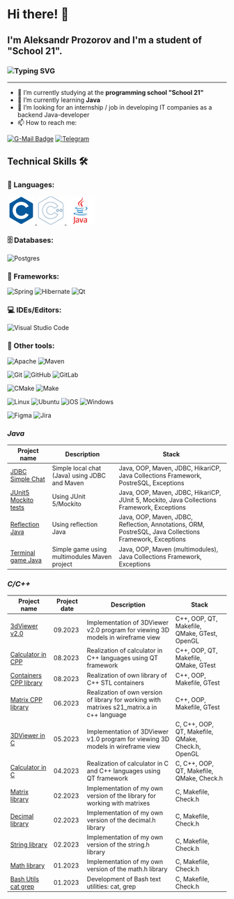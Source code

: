 
# Hi there! 👋
## I'm Aleksandr Prozorov and I'm a student of "School 21".

### ![Typing SVG](https://readme-typing-svg.herokuapp.com?color=%2336BCF7&lines=Java+backend+developer)

---

- 🔭 I’m currently studying at the **programming school "School 21"**
- 🌱 I’m currently learning **Java**
- 👯 I’m looking for an internship / job in developing IT companies as a backend Java-developer
- 📫 How to reach me:
>
 [![G-Mail Badge](https://img.shields.io/badge/Gmail-D14836?style=for-the-badge&logo=gmail&logoColor=white)](mailto:dr.san4ess@mail.ru)
 [![Telegram](https://img.shields.io/badge/Telegram-2CA5E0?style=for-the-badge&logo=telegram&logoColor=white)](https://t.me/jenningc)

<h2> Technical Skills 🛠 </h2>

### 🚀 Languages:

<div>
  <a href= https://github.com/JenningsCrane?tab=repositories&q=&type=&language=c&sort= > <img width ='64px' src  ='https://github.com/devicons/devicon/blob/master/icons/c/c-plain.svg'> </a>
  <a href= https://github.com/JenningsCrane?tab=repositories&q=&type=&language=c%2B%2B&sort= > <img width ='64px' src   ='https://github.com/devicons/devicon/blob/master/icons/cplusplus/cplusplus-line.svg'> </a>
  <a href= https://github.com/JenningsCrane?tab=repositories&q=&type=&language=java&sort= > <img width ='64px' src  ='https://github.com/devicons/devicon/raw/master/icons/java/java-original-wordmark.svg'> </a>
</div>

### 🗄️ Databases:

![Postgres](https://img.shields.io/badge/postgres-%23316192.svg?style=for-the-badge&logo=postgresql&logoColor=white)

### 🌟 Frameworks:

![Spring](https://camo.githubusercontent.com/49f645b5e439b0d748424412207eae5748b81d77563f866d8528f60c66b669e1/68747470733a2f2f696d672e736869656c64732e696f2f62616467652f737072696e672d2532333644423333462e7376673f7374796c653d666f722d7468652d6261646765266c6f676f3d737072696e67266c6f676f436f6c6f723d7768697465)
![Hibernate](https://camo.githubusercontent.com/b5599128de44cd34a576338d295da8fcd8fb6d9a3bfdbc6905bf7b84081f12c5/68747470733a2f2f696d672e736869656c64732e696f2f62616467652f48696265726e6174652d2532333644423333462e7376673f636f6c6f723d626c7565267374796c653d666f722d7468652d6261646765266c6f676f3d48696265726e617465266c6f676f436f6c6f723d7768697465)
![Qt](https://img.shields.io/badge/Qt-%23217346.svg?style=for-the-badge&logo=Qt&logoColor=white)

### 💻 IDEs/Editors:

![Visual Studio Code](https://img.shields.io/badge/Visual%20Studio%20Code-0078d7.svg?style=for-the-badge&logo=visual-studio-code&logoColor=white)

### 👾 Other tools:

![Apache](https://camo.githubusercontent.com/acff88bd2d82eff6ea10c73fbca11dd9cb70137751ef44d5f60879e5899ce37b/68747470733a2f2f696d672e736869656c64732e696f2f62616467652f6170616368652d2532334434323032392e7376673f7374796c653d666f722d7468652d6261646765266c6f676f3d617061636865266c6f676f436f6c6f723d7768697465)
![Maven](https://camo.githubusercontent.com/2d991b7def7abd0bc5948f1e6c08a855aa6b1c4e5992d03fb0b09db9965d773a/68747470733a2f2f696d672e736869656c64732e696f2f62616467652f4d6176656e2d3032333033412e7376673f636f6c6f723d726564267374796c653d666f722d7468652d6261646765266c6f676f3d4d6176656e266c6f676f436f6c6f723d7768697465)

![Git](https://img.shields.io/badge/git-%23F05033.svg?style=for-the-badge&logo=git&logoColor=white)
![GitHub](https://img.shields.io/badge/github-%23121011.svg?style=for-the-badge&logo=github&logoColor=white)
![GitLab](https://img.shields.io/badge/gitlab-%23181717.svg?style=for-the-badge&logo=gitlab&logoColor=white)
  
![CMake](https://img.shields.io/badge/CMake-%23008FBA.svg?style=for-the-badge&logo=cmake&logoColor=white)
![Make](https://img.shields.io/badge/Make-%23008FBA.svg?color=red&style=for-the-badge&logo=Make&logoColor=white)

![Linux](https://img.shields.io/badge/Linux-FCC624?style=for-the-badge&logo=linux&logoColor=black)
![Ubuntu](https://img.shields.io/badge/Ubuntu-E95420?style=for-the-badge&logo=ubuntu&logoColor=white)
![iOS](https://img.shields.io/badge/iOS-000000?style=for-the-badge&logo=ios&logoColor=white)
![Windows](https://img.shields.io/badge/Windows-0078D6?style=for-the-badge&logo=windows&logoColor=white)

![Figma](https://camo.githubusercontent.com/b845420a9b910e7f99a4ec2d1e88f6bdd3fb651ac5c8f8ca5840730d5bfc764b/68747470733a2f2f696d672e736869656c64732e696f2f62616467652f6669676d612d2532334632344531452e7376673f636f6c6f723d707572706c65267374796c653d666f722d7468652d6261646765266c6f676f3d6669676d61266c6f676f436f6c6f723d7768697465)
![Jira](https://camo.githubusercontent.com/35e11e06e4198d1ade41f868a377efe1abc0d85078f92d55c078b972d4240ae8/68747470733a2f2f696d672e736869656c64732e696f2f62616467652f6a6972612d2532333041304646462e7376673f7374796c653d666f722d7468652d6261646765266c6f676f3d6a697261266c6f676f436f6c6f723d7768697465)

### *Java*
| Project name      | Description | Stack |
| ------------- | ------------------------ | ------------------------ |
| [JDBC Simple Chat](https://github.com/JenningsCrane/JDBC-Simple-Chat) | Simple local chat (Java) using JDBC and Maven | Java, OOP, Maven, JDBC, HikariCP, Java Collections Framework, PostreSQL, Exceptions |
| [JUnit5 Mockito tests](https://github.com/JenningsCrane/Junit5-Mockito-tests) | Using JUnit 5/Mockito | Java, OOP, Maven, JDBC, HikariCP, JUnit 5, Mockito, Java Collections Framework, Exceptions |
| [Reflection Java](https://github.com/JenningsCrane/Reflection-Java) | Using reflection Java | Java, OOP, Maven, JDBC, Reflection, Annotations, ORM, PostreSQL, Java Collections Framework, Exceptions |
| [Terminal game Java](https://github.com/JenningsCrane/Terminal-game-Java) | Simple game using multimodules Maven project | Java, OOP, Maven (multimodules), Java Collections Framework, Exceptions |

### *C/C++*  
| Project name      | Project date     | Description | Stack |
| ------------- | ------------------------ | ------------------------ | ------------------------ |
| [3dViewer v2.0](https://github.com/JenningsCrane/3DViewer-in-CPP) | 09.2023 | Implementation of 3DViewer v2.0 program for viewing 3D models in wireframe view | C++, OOP, QT, Makefile, QMake, GTest, OpenGL |
| [Calculator in CPP](https://github.com/JenningsCrane/Calculator-in-CPP) | 08.2023 | Realization of calculator in C++ languages using QT framework | C++, OOP, QT, Makefile, QMake, GTest |
| [Containers CPP library](https://github.com/JenningsCrane/Containers-CPP-Library) | 08.2023 | Realization of own library of C++ STL containers |  C++, OOP, Makefile, GTest |
| [Matrix CPP library](https://github.com/JenningsCrane/Matrix-CPP-Library) | 06.2023 | Realization of own version of library for working with matrixes s21_matrix.a in c++ language |  C++, OOP, Makefile, GTest |
| [3DViewer in C](https://github.com/JenningsCrane/3DViewer-in-C) | 05.2023 | Implementation of 3DViewer v1.0 program for viewing 3D models in wireframe view |  C, C++, OOP, QT, Makefile, QMake, Check.h, OpenGL |
| [Calculator in C](https://github.com/JenningsCrane/Calculator-in-C) | 04.2023 | Realization of calculator in C and C++ languages using QT framework |  C, C++, OOP, QT, Makefile, QMake, Check.h |
| [Matrix library](https://github.com/JenningsCrane/Matrix-Library) | 02.2023 | Implementation of my own version of the library for working with matrixes | C, Makefile, Check.h |
| [Decimal library](https://github.com/JenningsCrane/Decimal-Library) | 02.2023 | Implementation of my own version of the decimal.h library | C, Makefile, Check.h |
| [String library](https://github.com/JenningsCrane/String-Library) | 02.2023 | Implementation of my own version of the string.h library | C, Makefile, Check.h |
| [Math library](https://github.com/JenningsCrane/Math-Library) | 01.2023 | Implementation of my own version of the math.h library | C, Makefile, Check.h |
| [Bash Utils cat grep](https://github.com/JenningsCrane/Bash-Utils-cat-grep) | 01.2023 |  Development of Bash text utilities: cat, grep | C, Makefile, Check.h |
